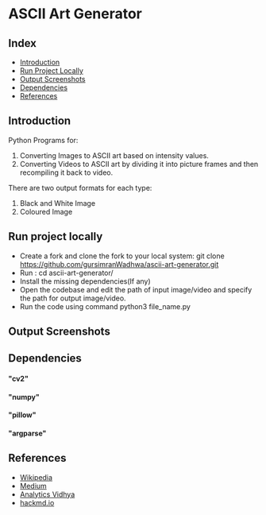 # ASCII Art Generator
## Index
  * [Introduction](#introduction)
  * [Run Project Locally](#localSetup)
  * [Output Screenshots](#screenshots)
  * [Dependencies](#depend)
  * [References](#references)

## <a name="introduction"></a>Introduction
Python Programs for:
1. Converting Images to ASCII art based on intensity values.
2. Converting Videos to ASCII art by dividing it into picture frames and then recompiling it back to video.

There are two output formats for each type:
1. Black and White Image
2. Coloured Image

## <a name="localSetup"></a>Run project locally 
 * Create a fork and clone the fork to your local system:  git clone https://github.com/gursimranWadhwa/ascii-art-generator.git 
 * Run :  cd ascii-art-generator/ 
 * Install the missing dependencies(If any)
 * Open the codebase and edit the path of input image/video and specify the path for output image/video.
 * Run the code using command  python3 file_name.py 


## <a name="screenshots"></a>Output Screenshots

## <a name="depend"></a>Dependencies 
#### "cv2"
#### "numpy"
#### "pillow"
#### "argparse"

## <a name="references"></a>References
* <a href="https://en.wikipedia.org/wiki/ASCII_art#Types_and_styles">Wikipedia</a>
* <a href="https://alekya3.medium.com/how-images-are-stored-in-a-computer-f364d11b4e93">Medium</a>
* <a href="https://www.analyticsvidhya.com/blog/2021/03/grayscale-and-rgb-format-for-storing-images/">Analytics Vidhya</a>
* <a href="https://hackmd.io/@xenorivai/H12U8cwv5">hackmd.io</a>